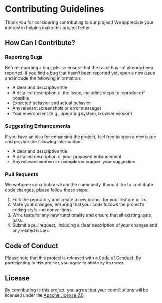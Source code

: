 # Contributing Guidelines

Thank you for considering contributing to our project! We appreciate your interest in helping make this project better.

## How Can I Contribute?

### Reporting Bugs

Before reporting a bug, please ensure that the issue has not already been reported. If you find a bug that hasn't been reported yet, open a new issue and include the following information:
- A clear and descriptive title
- A detailed description of the issue, including steps to reproduce if possible
- Expected behavior and actual behavior
- Any relevant screenshots or error messages
- Your environment (e.g., operating system, browser version)

### Suggesting Enhancements

If you have an idea for enhancing the project, feel free to open a new issue and provide the following information:
- A clear and descriptive title
- A detailed description of your proposed enhancement
- Any relevant context or examples to support your suggestion

### Pull Requests

We welcome contributions from the community! If you'd like to contribute code changes, please follow these steps:
1. Fork the repository and create a new branch for your feature or fix.
2. Make your changes, ensuring that your code follows the project's coding style and conventions.
3. Write tests for any new functionality and ensure that all existing tests pass.
4. Submit a pull request, including a clear description of your changes and any related issues.

## Code of Conduct

Please note that this project is released with a [Code of Conduct](CODE_OF_CONDUCT.md). By participating in this project, you agree to abide by its terms.

## License

By contributing to this project, you agree that your contributions will be licensed under the [Apache License 2.0](LICENSE).

